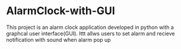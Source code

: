 # AlarmClock-with-GUI

This project is an alarm clock application developed in python with a graphcal user interface(GUI). Ittt allws users to set alarm and recieve notification with sound when alarm pop up

